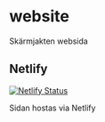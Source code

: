 # website
Skärmjakten websida

## Netlify
[![Netlify Status](https://api.netlify.com/api/v1/badges/a9c5b313-37fa-4906-96ba-bb935056fa92/deploy-status)](https://app.netlify.com/sites/skarmjakten/deploys)

Sidan hostas via Netlify
